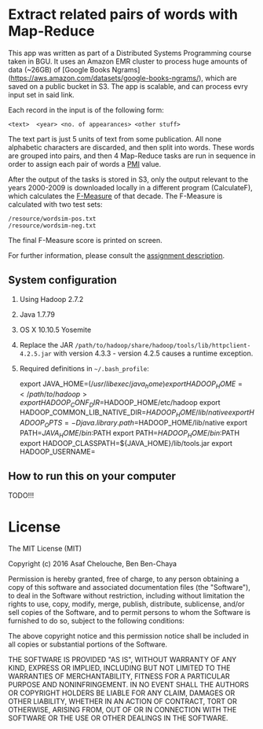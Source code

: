 # Extract related pairs of words with Map-Reduce

This app was written as part of a Distributed Systems Programming course taken in BGU.
It uses an Amazon EMR cluster to process huge amounts of data (~26GB) of [Google Books Ngrams]
(https://aws.amazon.com/datasets/google-books-ngrams/), which are saved on a public bucket in S3. The app is scalable,
and can process evry input set in said link.

Each record in the input is of the following form:

    <text>  <year> <no. of appearances> <other stuff>

The text part is just 5 units of text from some publication. All none alphabetic characters are discarded, and then
split into words. These words are grouped into pairs, and then 4 Map-Reduce tasks are run in sequence in order to assign
each pair of words a [PMI](https://en.wikipedia.org/wiki/Pointwise_mutual_information) value.

After the output of the tasks is stored in S3, only the output relevant to the years 2000-2009 is downloaded locally in
a different program (CalculateF), which calculates the [F-Measure](https://en.wikipedia.org/wiki/F1_score) of that decade.
The F-Measure is calculated with two test sets:

    /resource/wordsim-pos.txt
    /resource/wordsim-neg.txt

The final F-Measure score is printed on screen.

For further information, please consult the [assignment description](https://www.cs.bgu.ac.il/~dsp162/Assignments/Assignment_2).

## System configuration

1. Using Hadoop 2.7.2
2. Java 1.7.79
3. OS X 10.10.5 Yosemite
4. Replace the JAR `/path/to/hadoop/share/hadoop/tools/lib/httpclient-4.2.5.jar` with version 4.3.3 - version 4.2.5 causes a runtime exception.
5. Required definitions in `~/.bash_profile`:


    export JAVA_HOME=$(/usr/libexec/java_home)
    export HADOOP_HOME=</path/to/hadoop>
    export HADOOP_CONF_DIR=$HADOOP_HOME/etc/hadoop
    export HADOOP_COMMON_LIB_NATIVE_DIR=$HADOOP_HOME/lib/native
    export HADOOP_OPTS=-Djava.library.path=$HADOOP_HOME/lib/native
    export PATH=$JAVA_HOME/bin:$PATH
    export PATH=$HADOOP_HOME/bin:$PATH
    export HADOOP_CLASSPATH=${JAVA_HOME}/lib/tools.jar
    export HADOOP_USERNAME=<your username>

## How to run this on your computer

TODO!!!


# License

The MIT License (MIT)

Copyright (c) 2016 Asaf Chelouche, Ben Ben-Chaya

Permission is hereby granted, free of charge, to any person obtaining a copy
of this software and associated documentation files (the "Software"), to deal
in the Software without restriction, including without limitation the rights
to use, copy, modify, merge, publish, distribute, sublicense, and/or sell
copies of the Software, and to permit persons to whom the Software is
furnished to do so, subject to the following conditions:

The above copyright notice and this permission notice shall be included in all
copies or substantial portions of the Software.

THE SOFTWARE IS PROVIDED "AS IS", WITHOUT WARRANTY OF ANY KIND, EXPRESS OR
IMPLIED, INCLUDING BUT NOT LIMITED TO THE WARRANTIES OF MERCHANTABILITY,
FITNESS FOR A PARTICULAR PURPOSE AND NONINFRINGEMENT. IN NO EVENT SHALL THE
AUTHORS OR COPYRIGHT HOLDERS BE LIABLE FOR ANY CLAIM, DAMAGES OR OTHER
LIABILITY, WHETHER IN AN ACTION OF CONTRACT, TORT OR OTHERWISE, ARISING FROM,
OUT OF OR IN CONNECTION WITH THE SOFTWARE OR THE USE OR OTHER DEALINGS IN THE
SOFTWARE.